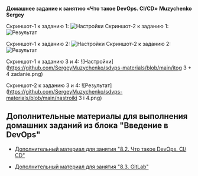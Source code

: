 **Домашнее задание к занятию «Что такое DevOps. СI/СD»**
**Muzychenko Sergey**

Скриншот-1 к заданию 1:
![Настройки](https://github.com/SergeyMuzychenko/sdvps-materials/blob/main/Nastroiki.png)
Скриншот-2 к заданию 1:
![Результат](https://github.com/SergeyMuzychenko/sdvps-materials/blob/main/Rezultat.png)

Скриншот-1 к заданию 2:
![Настройки](https://github.com/SergeyMuzychenko/sdvps-materials/blob/main/nastroiki_pipline.png)
Скриншот-2 к заданию 2:
![Результат](https://github.com/SergeyMuzychenko/sdvps-materials/blob/main/rezultat_pipline.png)

Скриншот-1 к заданию 3 и 4:
![Настройки](https://github.com/SergeyMuzychenko/sdvps-materials/blob/main/itog 3 + 4 zadanie.png)

Скриншот-2 к заданию 3 и 4:
![Результат](https://github.com/SergeyMuzychenko/sdvps-materials/blob/main/nastroiki 3 i 4.png)

## Дополнительные материалы для выполнения домашних заданий из блока "Введение в DevOps"


- [Дополнительный материал для занятия "8.2. Что такое DevOps. СI/СD"](CICD/8.2-hw.md)

- [Дополнительный материал для занятия "8.3. GitLab"](https://github.com/netology-code/sdvps-materials/tree/main/gitlab)
